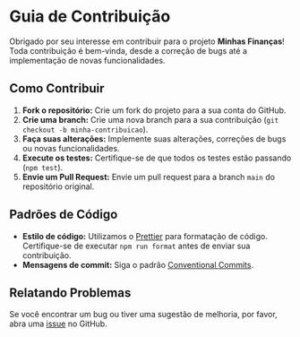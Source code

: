 # Guia de Contribuição

Obrigado por seu interesse em contribuir para o projeto **Minhas Finanças**! Toda contribuição é bem-vinda, desde a correção de bugs até a implementação de novas funcionalidades.

## Como Contribuir

1.  **Fork o repositório:** Crie um fork do projeto para a sua conta do GitHub.
2.  **Crie uma branch:** Crie uma nova branch para a sua contribuição (`git checkout -b minha-contribuicao`).
3.  **Faça suas alterações:** Implemente suas alterações, correções de bugs ou novas funcionalidades.
4.  **Execute os testes:** Certifique-se de que todos os testes estão passando (`npm test`).
5.  **Envie um Pull Request:** Envie um pull request para a branch `main` do repositório original.

## Padrões de Código

- **Estilo de código:** Utilizamos o [Prettier](https://prettier.io/) para formatação de código. Certifique-se de executar `npm run format` antes de enviar sua contribuição.
- **Mensagens de commit:** Siga o padrão [Conventional Commits](https://www.conventionalcommits.org/en/v1.0.0/).

## Relatando Problemas

Se você encontrar um bug ou tiver uma sugestão de melhoria, por favor, abra uma [issue](https://github.com/PEAL-26/minhas-financas/issues) no GitHub.
